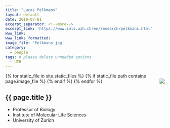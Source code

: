 ```yaml
---
title: "Lucas Pelkmans"
layout: default
date: 2010-07-01
excerpt_separator: <!--more-->
excerpt_link: 'https://www.imls.uzh.ch/en/research/pelkmans.html'
www_link:
www_links_formatted:
image_file: 'Pelkmans.jpg'
category:
  - people
tags: # please delete unneeded options
  - UZH
---
```


{% for static_file in site.static_files %}
  {% if static_file.path contains page.image_file %}
<img style="float: right; max-width: 60px;" src="{{ static_file.path | relative_url}}" />
  {% endif %}
{% endfor %}

## {{ page.title }}

* Professor of Biology
* Institute of Molecular Life Sciences 
* University of Zurich

<!--more-->





